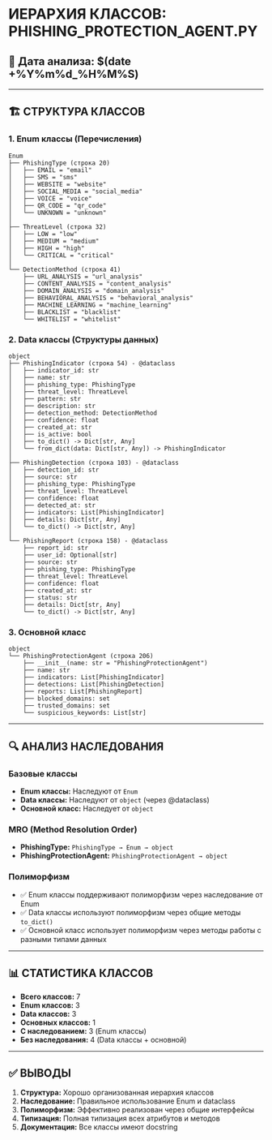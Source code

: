 # ИЕРАРХИЯ КЛАССОВ: PHISHING_PROTECTION_AGENT.PY

## 📅 Дата анализа: $(date +%Y%m%d_%H%M%S)

---

## 🏗️ СТРУКТУРА КЛАССОВ

### 1. Enum классы (Перечисления)
```
Enum
├── PhishingType (строка 20)
│   ├── EMAIL = "email"
│   ├── SMS = "sms"
│   ├── WEBSITE = "website"
│   ├── SOCIAL_MEDIA = "social_media"
│   ├── VOICE = "voice"
│   ├── QR_CODE = "qr_code"
│   └── UNKNOWN = "unknown"
│
├── ThreatLevel (строка 32)
│   ├── LOW = "low"
│   ├── MEDIUM = "medium"
│   ├── HIGH = "high"
│   └── CRITICAL = "critical"
│
└── DetectionMethod (строка 41)
    ├── URL_ANALYSIS = "url_analysis"
    ├── CONTENT_ANALYSIS = "content_analysis"
    ├── DOMAIN_ANALYSIS = "domain_analysis"
    ├── BEHAVIORAL_ANALYSIS = "behavioral_analysis"
    ├── MACHINE_LEARNING = "machine_learning"
    ├── BLACKLIST = "blacklist"
    └── WHITELIST = "whitelist"
```

### 2. Data классы (Структуры данных)
```
object
├── PhishingIndicator (строка 54) - @dataclass
│   ├── indicator_id: str
│   ├── name: str
│   ├── phishing_type: PhishingType
│   ├── threat_level: ThreatLevel
│   ├── pattern: str
│   ├── description: str
│   ├── detection_method: DetectionMethod
│   ├── confidence: float
│   ├── created_at: str
│   ├── is_active: bool
│   ├── to_dict() -> Dict[str, Any]
│   └── from_dict(data: Dict[str, Any]) -> PhishingIndicator
│
├── PhishingDetection (строка 103) - @dataclass
│   ├── detection_id: str
│   ├── source: str
│   ├── phishing_type: PhishingType
│   ├── threat_level: ThreatLevel
│   ├── confidence: float
│   ├── detected_at: str
│   ├── indicators: List[PhishingIndicator]
│   ├── details: Dict[str, Any]
│   └── to_dict() -> Dict[str, Any]
│
└── PhishingReport (строка 158) - @dataclass
    ├── report_id: str
    ├── user_id: Optional[str]
    ├── source: str
    ├── phishing_type: PhishingType
    ├── threat_level: ThreatLevel
    ├── confidence: float
    ├── created_at: str
    ├── status: str
    ├── details: Dict[str, Any]
    └── to_dict() -> Dict[str, Any]
```

### 3. Основной класс
```
object
└── PhishingProtectionAgent (строка 206)
    ├── __init__(name: str = "PhishingProtectionAgent")
    ├── name: str
    ├── indicators: List[PhishingIndicator]
    ├── detections: List[PhishingDetection]
    ├── reports: List[PhishingReport]
    ├── blocked_domains: set
    ├── trusted_domains: set
    └── suspicious_keywords: List[str]
```

---

## 🔍 АНАЛИЗ НАСЛЕДОВАНИЯ

### Базовые классы
- **Enum классы:** Наследуют от `Enum`
- **Data классы:** Наследуют от `object` (через @dataclass)
- **Основной класс:** Наследует от `object`

### MRO (Method Resolution Order)
- **PhishingType:** `PhishingType → Enum → object`
- **PhishingProtectionAgent:** `PhishingProtectionAgent → object`

### Полиморфизм
- ✅ Enum классы поддерживают полиморфизм через наследование от Enum
- ✅ Data классы используют полиморфизм через общие методы `to_dict()`
- ✅ Основной класс использует полиморфизм через методы работы с разными типами данных

---

## 📊 СТАТИСТИКА КЛАССОВ

- **Всего классов:** 7
- **Enum классов:** 3
- **Data классов:** 3
- **Основных классов:** 1
- **С наследованием:** 3 (Enum классы)
- **Без наследования:** 4 (Data классы + основной)

---

## ✅ ВЫВОДЫ

1. **Структура:** Хорошо организованная иерархия классов
2. **Наследование:** Правильное использование Enum и dataclass
3. **Полиморфизм:** Эффективно реализован через общие интерфейсы
4. **Типизация:** Полная типизация всех атрибутов и методов
5. **Документация:** Все классы имеют docstring